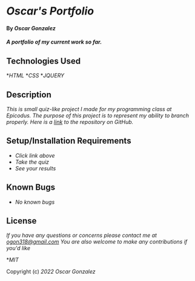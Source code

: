 # _Oscar's Portfolio_

#### By _**Oscar Gonzalez**_

#### _A portfolio of my current work so far._

## Technologies Used

*_HTML_
*_CSS_
*_JQUERY_

## Description

_This is small quiz-like project I made for my programming class at Epicodus. The purpose of this project is to represent my ability to branch properly. Here is a [link](https://github.com/OLGON92/language-suggester) to the repository on GitHub._

## Setup/Installation Requirements

* _Click link above_
* _Take the quiz_
* _See your results_

## Known Bugs

* _No known bugs_

## License

_If you have any questions or concerns please contact me at ogon318@gmail.com
You are also welcome to make any contributions if you'd like_

*_MIT_

Copyright (c) _2022_ _Oscar Gonzalez_